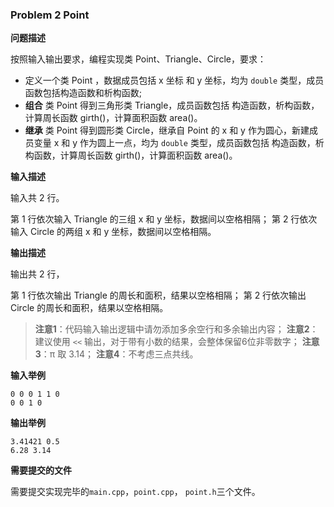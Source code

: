 ### Problem 2 Point

**问题描述**

按照输入输出要求，编程实现类 Point、Triangle、Circle，要求：

- 定义一个类 Point ，数据成员包括 x 坐标 和 y 坐标，均为 `double` 类型，成员函数包括构造函数和析构函数;
- **组合** 类 Point 得到三角形类 Triangle，成员函数包括 构造函数，析构函数，计算周长函数 girth()，计算面积函数 area()。
- **继承** 类 Point 得到圆形类 Circle，继承自 Point 的 x 和 y 作为圆心，新建成员变量 x 和 y 作为圆上一点，均为 `double` 类型，成员函数包括 构造函数，析构函数，计算周长函数 girth()，计算面积函数 area()。

**输入描述**

输入共 2 行。

第 1 行依次输入 Triangle 的三组 x 和 y 坐标，数据间以空格相隔； 第 2 行依次输入 Circle 的两组 x 和 y 坐标，数据间以空格相隔。

**输出描述**

输出共 2 行，

第 1 行依次输出 Triangle 的周长和面积，结果以空格相隔； 第 2 行依次输出 Circle 的周长和面积，结果以空格相隔。

> **注意1**：代码输入输出逻辑中请勿添加多余空行和多余输出内容； **注意2**：建议使用 `<<` 输出，对于带有小数的结果，会整体保留6位非零数字； **注意3**：π 取 3.14； **注意4**：不考虑三点共线。

**输入举例**

```
0 0 0 1 1 0
0 0 1 0
```

**输出举例**

```
3.41421 0.5
6.28 3.14
```

**需要提交的文件**

需要提交实现完毕的`main.cpp`，`point.cpp`， `point.h`三个文件。